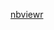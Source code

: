 [nbviewr](https://nbviewer.jupyter.org/github/SMTA7634/Coursera_Capstone/blob/main/Segmenting%20and%20Clustering%20Neighborhoods%20in%20Toronto.ipynb)
